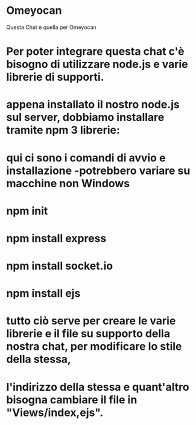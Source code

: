 # Omeyocan
Questa Chat è quella per Omeyocan
# Per poter integrare questa chat c'è bisogno di utilizzare node.js e varie librerie di supporti.
# appena installato il nostro node.js sul server, dobbiamo installare tramite npm 3 librerie:
# qui ci sono i comandi di avvio e installazione -potrebbero variare su macchine non Windows
# npm init
# npm install express
# npm install socket.io
# npm install ejs
# tutto ciò serve per creare le varie librerie e il file su supporto della nostra chat, per modificare lo stile della stessa,
# l'indirizzo della stessa e quant'altro bisogna cambiare il file in "Views/index,ejs".
